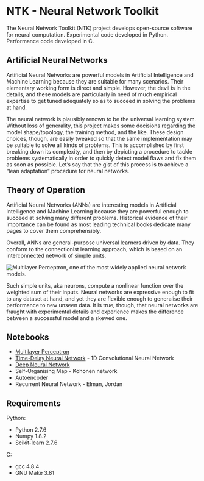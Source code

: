 # NTK - Neural Network Toolkit

The Neural Network Toolkit (NTK) project develops open-source software
for neural computation. Experimental code developed in Python. Performance
code developed in C.

## Artificial Neural Networks

Artificial Neural Networks are powerful models in Artificial Intelligence 
and Machine Learning because they are suitable for many scenarios. Their 
elementary working form is direct and simple. However, the devil is in the 
details, and these models are particularly in need of much empirical 
expertise to get tuned adequately so as to succeed in solving the problems 
at hand. 

The neural network is plausibly renown to be the universal learning system. 
Without loss of generality, this project makes some decisions regarding 
the model shape/topology, the training method, and the like. These design 
choices, though, are easily tweaked so that the same implementation may be 
suitable to solve all kinds of problems. This is accomplished by first 
breaking down its complexity, and then by depicting a procedure to tackle 
problems systematically in order to quickly detect model flaws and fix them 
as soon as possible. Let’s say that the gist of this process is to achieve 
a “lean adaptation” procedure for neural networks.


## Theory of Operation

Artificial Neural Networks (ANNs) are interesting models in Artificial 
Intelligence and Machine Learning because they are powerful enough to succeed 
at solving many different problems. Historical evidence of their importance 
can be found as most leading technical books dedicate many pages to cover 
them comprehensibly.

Overall, ANNs are general-purpose universal learners driven by data. They 
conform to the connectionist learning approach, which is based on an 
interconnected network of simple units. 

![Multilayer Perceptron, one of the most widely applied neural network models.](https://github.com/atrilla/ntk/blob/master/explore/multilayer.png)

Such simple units, aka neurons, 
compute a nonlinear function over the weighted sum of their inputs. Neural 
networks are expressive enough to fit to any dataset at hand, and yet they 
are flexible enough to generalise their performance to new unseen data. It 
is true, though, that neural networks are fraught with experimental details 
and experience makes the difference between a successful model and a skewed 
one.

## Notebooks

* [Multilayer Perceptron](https://github.com/atrilla/ntk/blob/master/explore/Multilayer.ipynb)
* [Time-Delay Neural Network](https://github.com/atrilla/ntk/blob/master/explore/Time-Delay.ipynb) - 1D Convolutional Neural Network
* [Deep Neural Network](https://github.com/atrilla/ntk/blob/master/explore/Deep.ipynb)
* Self-Organising Map - Kohonen network
* Autoencoder
* Recurrent Neural Network - Elman, Jordan

## Requirements

Python:

* Python 2.7.6
* Numpy 1.8.2
* Scikit-learn 2.7.6


C:

* gcc 4.8.4
* GNU Make 3.81

